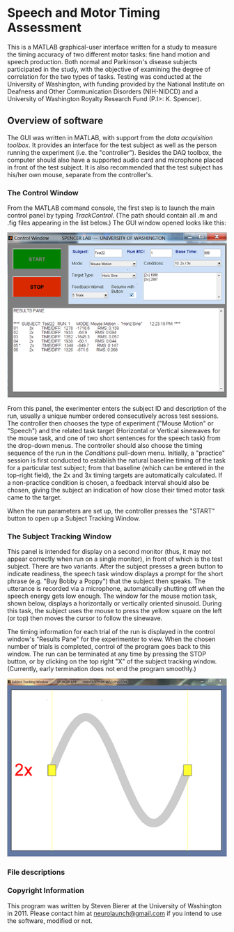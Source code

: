 # Speech and Motor Timing Assessment

This is a MATLAB graphical-user interface written for a study to measure the timing accuracy of two different motor tasks: fine hand motion and speech production. Both normal and Parkinson's disease subjects participated in the study, with the objective of examining the degree of correlation for the two types of tasks. Testing was conducted at the University of Washington, with funding provided by the National Institute on Deafness and Other Communication Disorders (NIH-NIDCD) and a University of
Washington Royalty Research Fund (P.I>: K. Spencer).

## Overview of software

The GUI was written in MATLAB, with support from the _data acquisition toolbox_.  It provides an interface for the test subject as well as the person running the experiment (i.e. the "controller"). Besides the DAQ toolbox, the computer should also have a supported audio card and microphone placed in front of the test subject. It is also recommended that the test subject has his/her own mouse, separate from the controller's.

### The Control Window

From the MATLAB command console, the first step is to launch the main control panel by typing _TrackControl_. (The path should contain all .m and .fig files appearing in the list below.) The GUI window opened looks like this:

![TrackControl.fig](./screenshots/ctrl_window.png)

From this panel, the exerimenter enters the subject ID and description of the run, usually a unique number ordered consecutively across test sessions. The controller then chooses the type of experiment ("Mouse Motion" or "Speech") and the related task target (Horizontal or Vertical sinewaves for the mouse task, and one of two short sentences for the speech task) from the drop-down menus. The controller should also choose the timing sequence of the run in the _Conditions_ pull-down menu. Initially, a "practice" session is first conducted to establish the natural baseline timing of the task for a particular test subject; from that baseline (which can be entered in the top-right field), the 2x and 3x timing targets are automatically calculated. If a non-practice condition is chosen, a feedback interval should also be chosen, giving the subject an indication of how close their timed motor task came to the target.

When the run parameters are set up, the controller presses the "START" button to open up a Subject Tracking Window.

### The Subject Tracking Window

This panel is intended for display on a second monitor (thus, it may not appear correctly when run on a single monitor), in front of which is the test subject. There are two variants. After the subject presses a green button to indicate readiness, the speech task window displays a prompt for the short phrase (e.g. "Buy Bobby a Poppy") that the subject then speaks. The utterance is recorded via a microphone, automatically shutting off when the speech energy gets low enough.  The window for the mouse motion task, shown below, displays a horizontally or vertically oriented sinusoid. During this task, the subject uses the mouse to press the yellow square on the left (or top) then moves the cursor to follow the sinewave.

The timing information for each trial of the run is displayed in the control window's "Results Pane" for the experimenter to view. When the chosen number of trials is completed, control of the program goes back to this window. The run can be terminated at any time by pressing the STOP button, or by clicking on the top right "X" of the subject tracking window. (Currently, early termination does not end the program smoothly.)

![TrackSubject.fig](./screenshots/manualtask_window.png)


### File descriptions


### Copyright Information

This program was written by Steven Bierer at the University of Washington in 2011. Please contact him at neurolaunch@gmail.com if you intend to use the software, modified or not.
